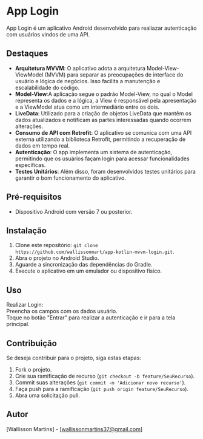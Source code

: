 # App Login

App Login é um aplicativo Android desenvolvido para realiazar autenticação com usuários vindos de uma API.

## Destaques

- **Arquitetura MVVM**: O aplicativo adota a arquitetura Model-View-ViewModel (MVVM) para separar as preocupações de interface do usuário e lógica de negócios. Isso facilita a manutenção e escalabilidade do código.
- **Model-View**:A aplicação segue o padrão Model-View, no qual o Model representa os dados e a lógica, a View é responsável pela apresentação e a ViewModel atua como um intermediário entre os dois.
- **LiveData**: Utilizado para a criação de objetos LiveData que mantêm os dados atualizados e notificam as partes interessadas quando ocorrem alterações.
- **Consumo de API com Retrofit**: O aplicativo se comunica com uma API externa utilizando a biblioteca Retrofit, permitindo a recuperação de dados em tempo real.
- **Autenticação**: O app implementa um sistema de autenticação, permitindo que os usuários façam login para acessar funcionalidades específicas.
- **Testes Unitários**: Além disso, foram desenvolvidos testes unitários para garantir o bom funcionamento do aplicativo.

## Pré-requisitos

- Dispositivo Android com versão 7 ou posterior.
  
## Instalação

1. Clone este repositório: `git clone https://github.com/wallissonmart/app-kotlin-mvvm-login.git`.
2. Abra o projeto no Android Studio.
3. Aguarde a sincronização das dependências do Gradle.
4. Execute o aplicativo em um emulador ou dispositivo físico.

## Uso

Realizar Login:  
Preencha os campos com os dados usuário.  
Toque no botão "Entrar" para realizar a autenticação e ir para a tela principal.

## Contribuição

Se deseja contribuir para o projeto, siga estas etapas:

1. Fork o projeto.
2. Crie sua ramificação de recurso (`git checkout -b feature/SeuRecurso`).
3. Commit suas alterações (`git commit -m 'Adicionar novo recurso'`).
4. Faça push para a ramificação (`git push origin feature/SeuRecurso`).
5. Abra uma solicitação pull.

## Autor

[Wallisson Martins] - [wallissonmartins37@gmail.com]
